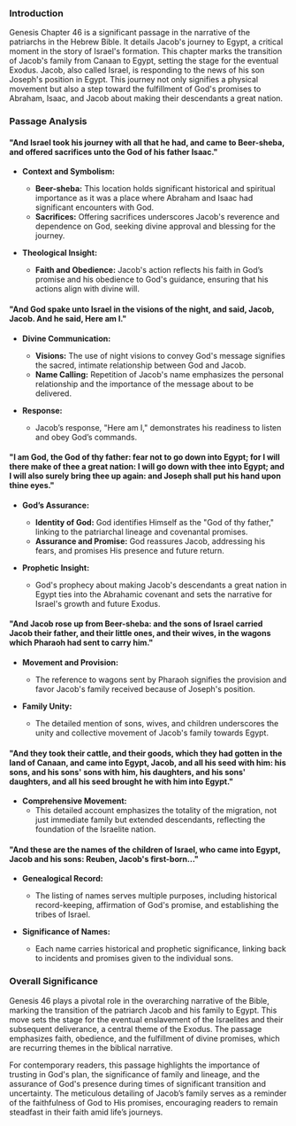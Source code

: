 ### Introduction

Genesis Chapter 46 is a significant passage in the narrative of the patriarchs in the Hebrew Bible. It details Jacob's journey to Egypt, a critical moment in the story of Israel's formation. This chapter marks the transition of Jacob's family from Canaan to Egypt, setting the stage for the eventual Exodus. Jacob, also called Israel, is responding to the news of his son Joseph's position in Egypt. This journey not only signifies a physical movement but also a step toward the fulfillment of God's promises to Abraham, Isaac, and Jacob about making their descendants a great nation.

### Passage Analysis

#### "And Israel took his journey with all that he had, and came to Beer-sheba, and offered sacrifices unto the God of his father Isaac."
    
- **Context and Symbolism:**
  - **Beer-sheba:** This location holds significant historical and spiritual importance as it was a place where Abraham and Isaac had significant encounters with God.
  - **Sacrifices:** Offering sacrifices underscores Jacob's reverence and dependence on God, seeking divine approval and blessing for the journey.

- **Theological Insight:**
  - **Faith and Obedience:** Jacob's action reflects his faith in God’s promise and his obedience to God's guidance, ensuring that his actions align with divine will.

#### "And God spake unto Israel in the visions of the night, and said, Jacob, Jacob. And he said, Here am I."

- **Divine Communication:**
  - **Visions:** The use of night visions to convey God's message signifies the sacred, intimate relationship between God and Jacob.
  - **Name Calling:** Repetition of Jacob's name emphasizes the personal relationship and the importance of the message about to be delivered.

- **Response:** 
  - Jacob’s response, "Here am I," demonstrates his readiness to listen and obey God’s commands.

#### "I am God, the God of thy father: fear not to go down into Egypt; for I will there make of thee a great nation: I will go down with thee into Egypt; and I will also surely bring thee up again: and Joseph shall put his hand upon thine eyes."

- **God’s Assurance:**
  - **Identity of God:** God identifies Himself as the "God of thy father," linking to the patriarchal lineage and covenantal promises.
  - **Assurance and Promise:** God reassures Jacob, addressing his fears, and promises His presence and future return.

- **Prophetic Insight:**
  - God's prophecy about making Jacob's descendants a great nation in Egypt ties into the Abrahamic covenant and sets the narrative for Israel's growth and future Exodus.

#### "And Jacob rose up from Beer-sheba: and the sons of Israel carried Jacob their father, and their little ones, and their wives, in the wagons which Pharaoh had sent to carry him."

- **Movement and Provision:** 
  - The reference to wagons sent by Pharaoh signifies the provision and favor Jacob's family received because of Joseph's position.

- **Family Unity:**
  - The detailed mention of sons, wives, and children underscores the unity and collective movement of Jacob's family towards Egypt.

#### "And they took their cattle, and their goods, which they had gotten in the land of Canaan, and came into Egypt, Jacob, and all his seed with him: his sons, and his sons' sons with him, his daughters, and his sons' daughters, and all his seed brought he with him into Egypt."

- **Comprehensive Movement:**
  - This detailed account emphasizes the totality of the migration, not just immediate family but extended descendants, reflecting the foundation of the Israelite nation.

#### "And these are the names of the children of Israel, who came into Egypt, Jacob and his sons: Reuben, Jacob's first-born..."

- **Genealogical Record:**
  - The listing of names serves multiple purposes, including historical record-keeping, affirmation of God's promise, and establishing the tribes of Israel.

- **Significance of Names:**
  - Each name carries historical and prophetic significance, linking back to incidents and promises given to the individual sons.

### Overall Significance

Genesis 46 plays a pivotal role in the overarching narrative of the Bible, marking the transition of the patriarch Jacob and his family to Egypt. This move sets the stage for the eventual enslavement of the Israelites and their subsequent deliverance, a central theme of the Exodus. The passage emphasizes faith, obedience, and the fulfillment of divine promises, which are recurring themes in the biblical narrative.

For contemporary readers, this passage highlights the importance of trusting in God's plan, the significance of family and lineage, and the assurance of God's presence during times of significant transition and uncertainty. The meticulous detailing of Jacob’s family serves as a reminder of the faithfulness of God to His promises, encouraging readers to remain steadfast in their faith amid life’s journeys.